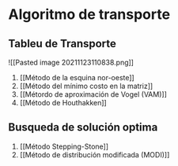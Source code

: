 # Algoritmo de transporte

## Tableu de Transporte

![[Pasted image 20211123110838.png]]

1. [[Método de la esquina nor-oeste]]
2. [[Método del mínimo costo en la matriz]]
3. [[Métordo de aproximación de Vogel (VAM)]]
4. [[Método de Houthakken]]

## Busqueda de solución optima

1. [[Método Stepping-Stone]]
2. [[Método de distribución modificada (MODI)]]